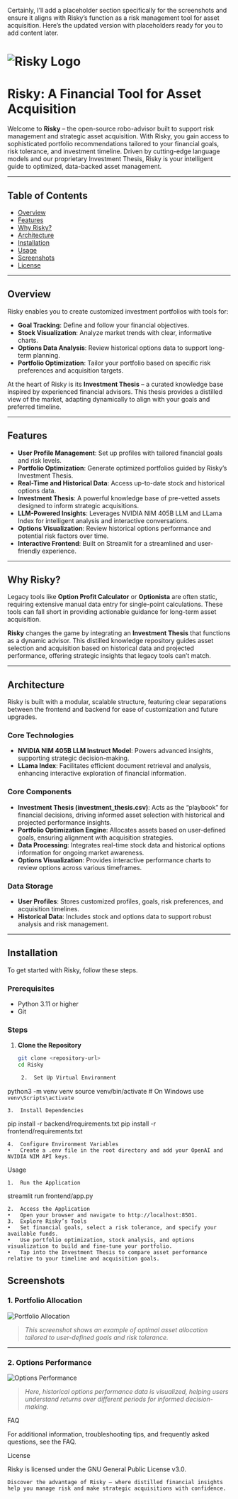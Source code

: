 Certainly, I’ll add a placeholder section specifically for the screenshots and ensure it aligns with Risky’s function as a risk management tool for asset acquisition. Here’s the updated version with placeholders ready for you to add content later.

# ![Risky Logo](image.png)

# Risky: A Financial Tool for Asset Acquisition

Welcome to **Risky** – the open-source robo-advisor built to support risk management and strategic asset acquisition. With Risky, you gain access to sophisticated portfolio recommendations tailored to your financial goals, risk tolerance, and investment timeline. Driven by cutting-edge language models and our proprietary Investment Thesis, Risky is your intelligent guide to optimized, data-backed asset management.

---

## Table of Contents
- [Overview](#overview)
- [Features](#features)
- [Why Risky?](#why-risky)
- [Architecture](#architecture)
- [Installation](#installation)
- [Usage](#usage)
- [Screenshots](#screenshots)
- [License](#license)

---

## Overview

Risky enables you to create customized investment portfolios with tools for:
- **Goal Tracking**: Define and follow your financial objectives.
- **Stock Visualization**: Analyze market trends with clear, informative charts.
- **Options Data Analysis**: Review historical options data to support long-term planning.
- **Portfolio Optimization**: Tailor your portfolio based on specific risk preferences and acquisition targets.

At the heart of Risky is its **Investment Thesis** – a curated knowledge base inspired by experienced financial advisors. This thesis provides a distilled view of the market, adapting dynamically to align with your goals and preferred timeline.

---

## Features

- **User Profile Management**: Set up profiles with tailored financial goals and risk levels.
- **Portfolio Optimization**: Generate optimized portfolios guided by Risky’s Investment Thesis.
- **Real-Time and Historical Data**: Access up-to-date stock and historical options data.
- **Investment Thesis**: A powerful knowledge base of pre-vetted assets designed to inform strategic acquisitions.
- **LLM-Powered Insights**: Leverages NVIDIA NIM 405B LLM and LLama Index for intelligent analysis and interactive conversations.
- **Options Visualization**: Review historical options performance and potential risk factors over time.
- **Interactive Frontend**: Built on Streamlit for a streamlined and user-friendly experience.

---

## Why Risky?

Legacy tools like **Option Profit Calculator** or **Optionista** are often static, requiring extensive manual data entry for single-point calculations. These tools can fall short in providing actionable guidance for long-term asset acquisition.

**Risky** changes the game by integrating an **Investment Thesis** that functions as a dynamic advisor. This distilled knowledge repository guides asset selection and acquisition based on historical data and projected performance, offering strategic insights that legacy tools can’t match.

---

## Architecture

Risky is built with a modular, scalable structure, featuring clear separations between the frontend and backend for ease of customization and future upgrades.

### Core Technologies

- **NVIDIA NIM 405B LLM Instruct Model**: Powers advanced insights, supporting strategic decision-making.
- **LLama Index**: Facilitates efficient document retrieval and analysis, enhancing interactive exploration of financial information.

### Core Components

- **Investment Thesis (investment_thesis.csv)**: Acts as the “playbook” for financial decisions, driving informed asset selection with historical and projected performance insights.
- **Portfolio Optimization Engine**: Allocates assets based on user-defined goals, ensuring alignment with acquisition strategies.
- **Data Processing**: Integrates real-time stock data and historical options information for ongoing market awareness.
- **Options Visualization**: Provides interactive performance charts to review options across various timeframes.

### Data Storage

- **User Profiles**: Stores customized profiles, goals, risk preferences, and acquisition timelines.
- **Historical Data**: Includes stock and options data to support robust analysis and risk management.

---

## Installation

To get started with Risky, follow these steps.

### Prerequisites

- Python 3.11 or higher
- Git

### Steps

1. **Clone the Repository**

   ```sh
   git clone <repository-url>
   cd Risky

	2.	Set Up Virtual Environment

python3 -m venv venv
source venv/bin/activate  # On Windows use `venv\Scripts\activate`


	3.	Install Dependencies

pip install -r backend/requirements.txt
pip install -r frontend/requirements.txt


	4.	Configure Environment Variables
	•	Create a .env file in the root directory and add your OpenAI and NVIDIA NIM API keys.

Usage

	1.	Run the Application

streamlit run frontend/app.py


	2.	Access the Application
	•	Open your browser and navigate to http://localhost:8501.
	3.	Explore Risky’s Tools
	•	Set financial goals, select a risk tolerance, and specify your available funds.
	•	Use portfolio optimization, stock analysis, and options visualization to build and fine-tune your portfolio.
	•	Tap into the Investment Thesis to compare asset performance relative to your timeline and acquisition goals.

## Screenshots

### 1. Portfolio Allocation

![Portfolio Allocation](portfolio_allocation.png)

> *This screenshot shows an example of optimal asset allocation tailored to user-defined goals and risk tolerance.*

---

### 2. Options Performance

![Options Performance](options_performance_screenshot.png)

> *Here, historical options performance data is visualized, helping users understand returns over different periods for informed decision-making.*

FAQ

For additional information, troubleshooting tips, and frequently asked questions, see the FAQ.

License

Risky is licensed under the GNU General Public License v3.0.

	Discover the advantage of Risky – where distilled financial insights help you manage risk and make strategic acquisitions with confidence.
